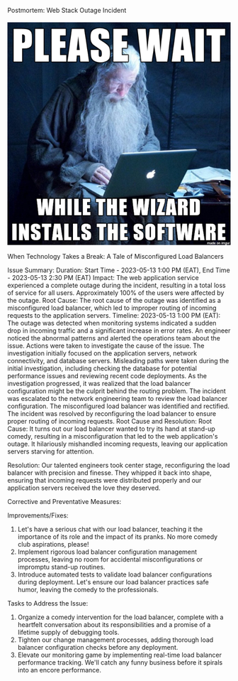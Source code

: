 Postmortem: Web Stack Outage Incident


![post_mortem](image.png)

When Technology Takes a Break: A Tale of Misconfigured Load Balancers

Issue Summary:
Duration: Start Time - 2023-05-13 1:00 PM (EAT), End Time - 2023-05-13 2:30 PM (EAT)
Impact: The web application service experienced a complete outage during the incident, resulting in a total loss of service for all users. Approximately 100% of the users were affected by the outage.
Root Cause: The root cause of the outage was identified as a misconfigured load balancer, which led to improper routing of incoming requests to the application servers.
Timeline:
2023-05-13 1:00 PM (EAT): The outage was detected when monitoring systems indicated a sudden drop in incoming traffic and a significant increase in error rates.
An engineer noticed the abnormal patterns and alerted the operations team about the issue.
Actions were taken to investigate the cause of the issue. The investigation initially focused on the application servers, network connectivity, and database servers.
Misleading paths were taken during the initial investigation, including checking the database for potential performance issues and reviewing recent code deployments.
As the investigation progressed, it was realized that the load balancer configuration might be the culprit behind the routing problem.
The incident was escalated to the network engineering team to review the load balancer configuration.
The misconfigured load balancer was identified and rectified.
The incident was resolved by reconfiguring the load balancer to ensure proper routing of incoming requests.
Root Cause and Resolution:
Root Cause: It turns out our load balancer wanted to try its hand at stand-up comedy, resulting in a misconfiguration that led to the web application's outage. It hilariously mishandled incoming requests, leaving our application servers starving for attention.

Resolution: Our talented engineers took center stage, reconfiguring the load balancer with precision and finesse. They whipped it back into shape, ensuring that incoming requests were distributed properly and our application servers received the love they deserved.

Corrective and Preventative Measures:

Improvements/Fixes:

1. Let's have a serious chat with our load balancer, teaching it the importance of its role and the impact of its pranks. No more comedy club aspirations, please!
2. Implement rigorous load balancer configuration management processes, leaving no room for accidental misconfigurations or impromptu stand-up routines.
3. Introduce automated tests to validate load balancer configurations during deployment. Let's ensure our load balancer practices safe humor, leaving the comedy to the professionals.

Tasks to Address the Issue:

1. Organize a comedy intervention for the load balancer, complete with a heartfelt conversation about its responsibilities and a promise of a lifetime supply of debugging tools.
2. Tighten our change management processes, adding thorough load balancer configuration checks before any deployment.
3. Elevate our monitoring game by implementing real-time load balancer performance tracking. We'll catch any funny business before it spirals into an encore performance.


